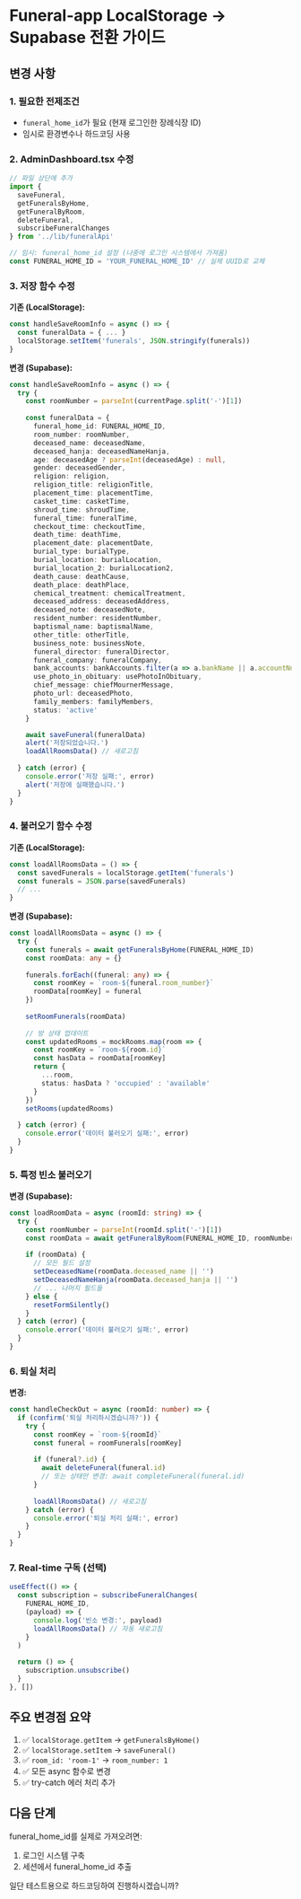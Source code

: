 # Funeral-app LocalStorage → Supabase 전환 가이드

## 변경 사항

### 1. 필요한 전제조건
- `funeral_home_id`가 필요 (현재 로그인한 장례식장 ID)
- 임시로 환경변수나 하드코딩 사용

### 2. AdminDashboard.tsx 수정

```typescript
// 파일 상단에 추가
import { 
  saveFuneral, 
  getFuneralsByHome, 
  getFuneralByRoom,
  deleteFuneral,
  subscribeFuneralChanges 
} from '../lib/funeralApi'

// 임시: funeral_home_id 설정 (나중에 로그인 시스템에서 가져옴)
const FUNERAL_HOME_ID = 'YOUR_FUNERAL_HOME_ID' // 실제 UUID로 교체
```

### 3. 저장 함수 수정

**기존 (LocalStorage):**
```typescript
const handleSaveRoomInfo = async () => {
  const funeralData = { ... }
  localStorage.setItem('funerals', JSON.stringify(funerals))
}
```

**변경 (Supabase):**
```typescript
const handleSaveRoomInfo = async () => {
  try {
    const roomNumber = parseInt(currentPage.split('-')[1])
    
    const funeralData = {
      funeral_home_id: FUNERAL_HOME_ID,
      room_number: roomNumber,
      deceased_name: deceasedName,
      deceased_hanja: deceasedNameHanja,
      age: deceasedAge ? parseInt(deceasedAge) : null,
      gender: deceasedGender,
      religion: religion,
      religion_title: religionTitle,
      placement_time: placementTime,
      casket_time: casketTime,
      shroud_time: shroudTime,
      funeral_time: funeralTime,
      checkout_time: checkoutTime,
      death_time: deathTime,
      placement_date: placementDate,
      burial_type: burialType,
      burial_location: burialLocation,
      burial_location_2: burialLocation2,
      death_cause: deathCause,
      death_place: deathPlace,
      chemical_treatment: chemicalTreatment,
      deceased_address: deceasedAddress,
      deceased_note: deceasedNote,
      resident_number: residentNumber,
      baptismal_name: baptismalName,
      other_title: otherTitle,
      business_note: businessNote,
      funeral_director: funeralDirector,
      funeral_company: funeralCompany,
      bank_accounts: bankAccounts.filter(a => a.bankName || a.accountNumber),
      use_photo_in_obituary: usePhotoInObituary,
      chief_message: chiefMournerMessage,
      photo_url: deceasedPhoto,
      family_members: familyMembers,
      status: 'active'
    }

    await saveFuneral(funeralData)
    alert('저장되었습니다.')
    loadAllRoomsData() // 새로고침
    
  } catch (error) {
    console.error('저장 실패:', error)
    alert('저장에 실패했습니다.')
  }
}
```

### 4. 불러오기 함수 수정

**기존 (LocalStorage):**
```typescript
const loadAllRoomsData = () => {
  const savedFunerals = localStorage.getItem('funerals')
  const funerals = JSON.parse(savedFunerals)
  // ...
}
```

**변경 (Supabase):**
```typescript
const loadAllRoomsData = async () => {
  try {
    const funerals = await getFuneralsByHome(FUNERAL_HOME_ID)
    const roomData: any = {}
    
    funerals.forEach((funeral: any) => {
      const roomKey = `room-${funeral.room_number}`
      roomData[roomKey] = funeral
    })
    
    setRoomFunerals(roomData)
    
    // 방 상태 업데이트
    const updatedRooms = mockRooms.map(room => {
      const roomKey = `room-${room.id}`
      const hasData = roomData[roomKey]
      return {
        ...room,
        status: hasData ? 'occupied' : 'available'
      }
    })
    setRooms(updatedRooms)
    
  } catch (error) {
    console.error('데이터 불러오기 실패:', error)
  }
}
```

### 5. 특정 빈소 불러오기

**변경 (Supabase):**
```typescript
const loadRoomData = async (roomId: string) => {
  try {
    const roomNumber = parseInt(roomId.split('-')[1])
    const roomData = await getFuneralByRoom(FUNERAL_HOME_ID, roomNumber)
    
    if (roomData) {
      // 모든 필드 설정
      setDeceasedName(roomData.deceased_name || '')
      setDeceasedNameHanja(roomData.deceased_hanja || '')
      // ... 나머지 필드들
    } else {
      resetFormSilently()
    }
  } catch (error) {
    console.error('데이터 불러오기 실패:', error)
  }
}
```

### 6. 퇴실 처리

**변경:**
```typescript
const handleCheckOut = async (roomId: number) => {
  if (confirm('퇴실 처리하시겠습니까?')) {
    try {
      const roomKey = `room-${roomId}`
      const funeral = roomFunerals[roomKey]
      
      if (funeral?.id) {
        await deleteFuneral(funeral.id)
        // 또는 상태만 변경: await completeFuneral(funeral.id)
      }
      
      loadAllRoomsData() // 새로고침
    } catch (error) {
      console.error('퇴실 처리 실패:', error)
    }
  }
}
```

### 7. Real-time 구독 (선택)

```typescript
useEffect(() => {
  const subscription = subscribeFuneralChanges(
    FUNERAL_HOME_ID,
    (payload) => {
      console.log('빈소 변경:', payload)
      loadAllRoomsData() // 자동 새로고침
    }
  )
  
  return () => {
    subscription.unsubscribe()
  }
}, [])
```

## 주요 변경점 요약

1. ✅ `localStorage.getItem` → `getFuneralsByHome()`
2. ✅ `localStorage.setItem` → `saveFuneral()`
3. ✅ `room_id: 'room-1'` → `room_number: 1`
4. ✅ 모든 async 함수로 변경
5. ✅ try-catch 에러 처리 추가

## 다음 단계

funeral_home_id를 실제로 가져오려면:
1. 로그인 시스템 구축
2. 세션에서 funeral_home_id 추출

일단 테스트용으로 하드코딩하여 진행하시겠습니까?
